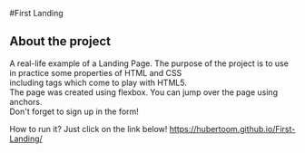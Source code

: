 #First Landing

## About the project
A real-life example of a Landing Page.
The purpose of the project is to use in practice some properties of HTML and CSS <br/>
including tags which come to play with HTML5. <br/>
The page was created using flexbox. You can jump over the page using anchors. <br/>
Don't forget to sign up in the form! <br/>

How to run it?
Just click on the link below!
https://hubertoom.github.io/First-Landing/
